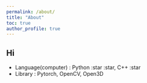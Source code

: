 ```yaml
---
permalink: /about/
title: "About"
toc: true
author_profile: true
---
```

## Hi
- Language(computer) : Python :star :star, C++ :star
- Library : Pytorch, OpenCV, Open3D
